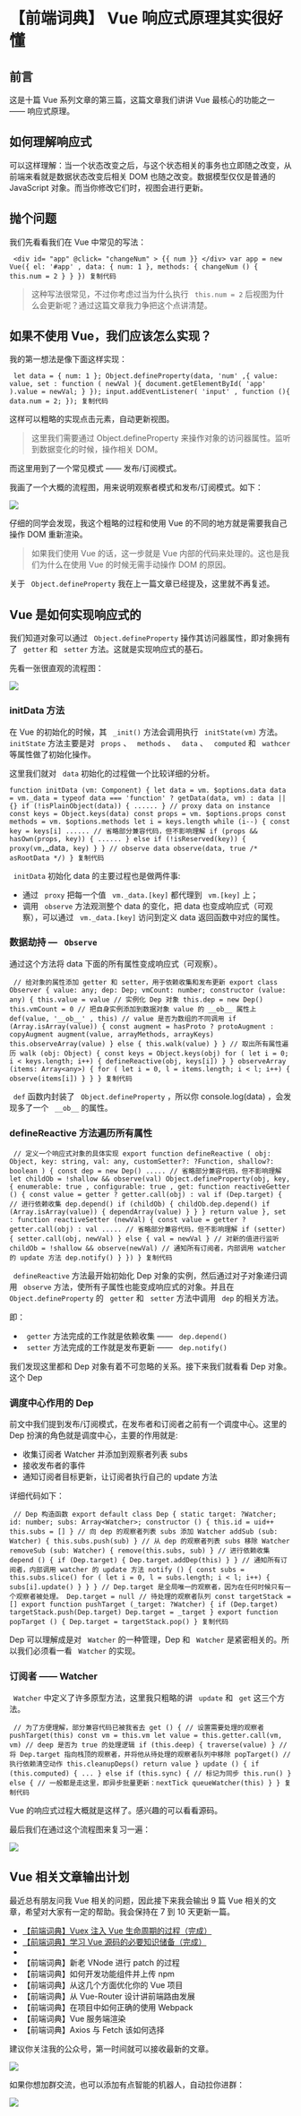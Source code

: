 # 【前端词典】 Vue 响应式原理其实很好懂 #

## 前言 ##

这是十篇 Vue 系列文章的第三篇，这篇文章我们讲讲 Vue 最核心的功能之一 —— 响应式原理。

## 如何理解响应式 ##

可以这样理解：当一个状态改变之后，与这个状态相关的事务也立即随之改变，从前端来看就是数据状态改变后相关 DOM 也随之改变。数据模型仅仅是普通的 JavaScript 对象。而当你修改它们时，视图会进行更新。

## 抛个问题 ##

我们先看看我们在 Vue 中常见的写法：

` <div id= "app" @click= "changeNum" > {{ num }} </div> var app = new Vue({ el: '#app' , data: { num: 1 }, methods: { changeNum () { this.num = 2 } } }) 复制代码`
> 
> 
> 
> 
> 这种写法很常见，不过你考虑过当为什么执行 ` this.num = 2` 后视图为什么会更新呢？通过这篇文章我力争把这个点讲清楚。
> 
> 

## 如果不使用 Vue，我们应该怎么实现？ ##

我的第一想法是像下面这样实现：

` let data = { num: 1 }; Object.defineProperty(data, 'num' ,{ value: value, set : function ( newVal ){ document.getElementById( 'app' ).value = newVal; } }); input.addEventListener( 'input' , function (){ data.num = 2; }); 复制代码`

这样可以粗略的实现点击元素，自动更新视图。

> 
> 
> 
> 这里我们需要通过 Object.defineProperty 来操作对象的访问器属性。监听到数据变化的时候，操作相关 DOM。
> 
> 

而这里用到了一个常见模式 —— 发布/订阅模式。

我画了一个大概的流程图，用来说明观察者模式和发布/订阅模式。如下：

![](https://user-gold-cdn.xitu.io/2019/5/26/16af4afbf1806526?imageView2/0/w/1280/h/960/ignore-error/1)

仔细的同学会发现，我这个粗略的过程和使用 Vue 的不同的地方就是需要我自己操作 DOM 重新渲染。

> 
> 
> 
> 如果我们使用 Vue 的话，这一步就是 Vue 内部的代码来处理的。这也是我们为什么在使用 Vue 的时候无需手动操作 DOM 的原因。
> 
> 

关于 ` Object.defineProperty` 我在上一篇文章已经提及，这里就不再复述。

## Vue 是如何实现响应式的 ##

我们知道对象可以通过 ` Object.defineProperty` 操作其访问器属性，即对象拥有了 ` getter` 和 ` setter` 方法。这就是实现响应式的基石。

先看一张很直观的流程图：

![](https://user-gold-cdn.xitu.io/2019/6/4/16b22c8fe2629e68?imageView2/0/w/1280/h/960/ignore-error/1)

### initData 方法 ###

在 Vue 的初始化的时候，其 ` _init()` 方法会调用执行 ` initState(vm)` 方法。 ` initState` 方法主要是对 ` props` 、 ` methods` 、 ` data` 、 ` computed` 和 ` wathcer` 等属性做了初始化操作。

这里我们就对 ` data` 初始化的过程做一个比较详细的分析。

` function initData (vm: Component) { let data = vm. $options.data data = vm._data = typeof data === 'function' ? getData(data, vm) : data || {} if (!isPlainObject(data)) { ...... } // proxy data on instance const keys = Object.keys(data) const props = vm. $options.props const methods = vm. $options.methods let i = keys.length while (i--) { const key = keys[i] ...... // 省略部分兼容代码，但不影响理解 if (props && hasOwn(props, key)) { ...... } else if (!isReserved(key)) { proxy(vm, `_data`, key) } } // observe data observe(data, true /* asRootData */) } 复制代码`

` initData` 初始化 data 的主要过程也是做两件事:

* 通过 ` proxy` 把每一个值 ` vm._data.[key]` 都代理到 ` vm.[key]` 上；
* 调用 ` observe` 方法观测整个 data 的变化，把 data 也变成响应式（可观察），可以通过 ` vm._data.[key]` 访问到定义 data 返回函数中对应的属性。

### 数据劫持 — ` Observe` ###

通过这个方法将 data 下面的所有属性变成响应式（可观察）。

` // 给对象的属性添加 getter 和 setter，用于依赖收集和发布更新 export class Observer { value: any; dep: Dep; vmCount: number; constructor (value: any) { this.value = value // 实例化 Dep 对象 this.dep = new Dep() this.vmCount = 0 // 把自身实例添加到数据对象 value 的 __ob__ 属性上 def(value, '__ob__' , this) // value 是否为数组的不同调用 if (Array.isArray(value)) { const augment = hasProto ? protoAugment : copyAugment augment(value, arrayMethods, arrayKeys) this.observeArray(value) } else { this.walk(value) } } // 取出所有属性遍历 walk (obj: Object) { const keys = Object.keys(obj) for ( let i = 0; i < keys.length; i++) { defineReactive(obj, keys[i]) } } observeArray (items: Array<any>) { for ( let i = 0, l = items.length; i < l; i++) { observe(items[i]) } } } 复制代码`

` def` 函数内封装了 ` Object.defineProperty` ，所以你 console.log(data) ，会发现多了一个 ` __ob__` 的属性。

### defineReactive 方法遍历所有属性 ###

` // 定义一个响应式对象的具体实现 export function defineReactive ( obj: Object, key: string, val: any, customSetter?: ?Function, shallow?: boolean ) { const dep = new Dep() ..... // 省略部分兼容代码，但不影响理解 let childOb = !shallow && observe(val) Object.defineProperty(obj, key, { enumerable: true , configurable: true , get: function reactiveGetter () { const value = getter ? getter.call(obj) : val if (Dep.target) { // 进行依赖收集 dep.depend() if (childOb) { childOb.dep.depend() if (Array.isArray(value)) { dependArray(value) } } } return value }, set : function reactiveSetter (newVal) { const value = getter ? getter.call(obj) : val ..... // 省略部分兼容代码，但不影响理解 if (setter) { setter.call(obj, newVal) } else { val = newVal } // 对新的值进行监听 childOb = !shallow && observe(newVal) // 通知所有订阅者，内部调用 watcher 的 update 方法 dep.notify() } }) } 复制代码`

` defineReactive` 方法最开始初始化 Dep 对象的实例，然后通过对子对象递归调用 ` observe` 方法，使所有子属性也能变成响应式的对象。并且在 ` Object.defineProperty` 的 ` getter` 和 ` setter` 方法中调用 ` dep` 的相关方法。

即：

* ` getter` 方法完成的工作就是依赖收集 —— ` dep.depend()`
* ` setter` 方法完成的工作就是发布更新 —— ` dep.notify()`

我们发现这里都和 Dep 对象有着不可忽略的关系。接下来我们就看看 Dep 对象。这个 Dep

### 调度中心作用的 Dep ###

前文中我们提到发布/订阅模式，在发布者和订阅者之前有一个调度中心。这里的 Dep 扮演的角色就是调度中心，主要的作用就是:

* 收集订阅者 Watcher 并添加到观察者列表 subs
* 接收发布者的事件
* 通知订阅者目标更新，让订阅者执行自己的 update 方法

详细代码如下：

` // Dep 构造函数 export default class Dep { static target: ?Watcher; id: number; subs: Array<Watcher>; constructor () { this.id = uid++ this.subs = [] } // 向 dep 的观察者列表 subs 添加 Watcher addSub (sub: Watcher) { this.subs.push(sub) } // 从 dep 的观察者列表 subs 移除 Watcher removeSub (sub: Watcher) { remove(this.subs, sub) } // 进行依赖收集 depend () { if (Dep.target) { Dep.target.addDep(this) } } // 通知所有订阅者，内部调用 watcher 的 update 方法 notify () { const subs = this.subs.slice() for ( let i = 0, l = subs.length; i < l; i++) { subs[i].update() } } } // Dep.target 是全局唯一的观察者，因为在任何时候只有一个观察者被处理。 Dep.target = null // 待处理的观察者队列 const targetStack = [] export function pushTarget (_target: ?Watcher) { if (Dep.target) targetStack.push(Dep.target) Dep.target = _target } export function popTarget () { Dep.target = targetStack.pop() } 复制代码`

Dep 可以理解成是对 ` Watcher` 的一种管理，Dep 和 ` Watcher` 是紧密相关的。所以我们必须看一看 ` Watcher` 的实现。

### 订阅者 —— Watcher ###

` Watcher` 中定义了许多原型方法，这里我只粗略的讲 ` update` 和 ` get` 这三个方法。

` // 为了方便理解，部分兼容代码已被我省去 get () { // 设置需要处理的观察者 pushTarget(this) const vm = this.vm let value = this.getter.call(vm, vm) // deep 是否为 true 的处理逻辑 if (this.deep) { traverse(value) } // 将 Dep.target 指向栈顶的观察者，并将他从待处理的观察者队列中移除 popTarget() // 执行依赖清空动作 this.cleanupDeps() return value } update () { if (this.computed) { ... } else if (this.sync) { // 标记为同步 this.run() } else { // 一般都是走这里，即异步批量更新：nextTick queueWatcher(this) } } 复制代码`

Vue 的响应式过程大概就是这样了。感兴趣的可以看看源码。

最后我们在通过这个流程图来复习一遍：

![](https://user-gold-cdn.xitu.io/2019/6/6/16b287f7a78e5cab?imageView2/0/w/1280/h/960/ignore-error/1)

## Vue 相关文章输出计划 ##

最近总有朋友问我 Vue 相关的问题，因此接下来我会输出 9 篇 Vue 相关的文章，希望对大家有一定的帮助。我会保持在 7 到 10 天更新一篇。

* [【前端词典】Vuex 注入 Vue 生命周期的过程（完成）]( https://juejin.im/post/5cb30243e51d456e431ada29 )
* [【前端词典】学习 Vue 源码的必要知识储备（完成）]( https://juejin.im/post/5ce5565d6fb9a07ed2244513 )
* 
* 【前端词典】新老 VNode 进行 patch 的过程
* 【前端词典】如何开发功能组件并上传 npm
* 【前端词典】从这几个方面优化你的 Vue 项目
* 【前端词典】从 Vue-Router 设计讲前端路由发展
* 【前端词典】在项目中如何正确的使用 Webpack
* 【前端词典】Vue 服务端渲染
* 【前端词典】Axios 与 Fetch 该如何选择

建议你关注我的公众号，第一时间就可以接收最新的文章。

![](https://user-gold-cdn.xitu.io/2019/5/19/16acfa600f92404e?imageView2/0/w/1280/h/960/ignore-error/1)

如果你想加群交流，也可以添加有点智能的机器人，自动拉你进群：

![](https://user-gold-cdn.xitu.io/2019/5/29/16b0120727720670?imageView2/0/w/1280/h/960/ignore-error/1)